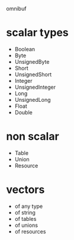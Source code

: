 
omnibuf

# scalar types
    
* Boolean
* Byte
* UnsignedByte
* Short
* UnsignedShort
* Integer
* UnsignedInteger
* Long
* UnsignedLong
* Float
* Double

# non scalar

* Table
* Union
* Resource

# vectors

* of any type
* of string
* of tables
* of unions
* of resources
